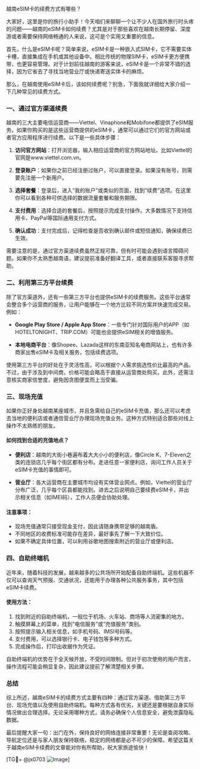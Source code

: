 越南eSIM卡的续费方式有哪些？

大家好，这里是你的旅行小助手！今天咱们来聊聊一个让不少人在国外旅行时头疼的问题——越南的eSIM卡如何续费？尤其是对于那些喜欢在越南长期停留、深度游或者需要保持网络畅通的人来说，这可是个实用又重要的信息。

首先，什么是eSIM卡呢？简单来说，eSIM卡是一种嵌入式SIM卡，它不需要实体卡槽，直接集成在手机或其他设备中。相比传统的物理SIM卡，eSIM卡更方便携带，也更容易管理。对于计划前往越南的游客来说，eSIM卡是一个非常不错的选择，因为它省去了寻找当地营业厅或快递寄送实体卡的麻烦。

那么，在越南使用eSIM卡后，该如何续费呢？别急，下面我就详细给大家介绍一下几种常见的续费方式。

### 一、通过官方渠道续费

越南的三大主要电信运营商——Viettel、Vinaphone和Mobifone都提供了eSIM服务。如果你购买的是这些运营商提供的eSIM卡，通常可以通过它们的官方网站或者官方应用程序进行续费。以下是一些具体步骤：

1. **访问官方网站**：打开浏览器，输入相应运营商的官方网站地址。比如Viettel的官网是www.viettel.com.vn。
   
2. **登录账户**：如果你之前已经注册过账户，可以直接登录。如果没有账号，则需要先注册一个新用户。

3. **选择套餐**：登录后，进入“我的账户”或类似的页面，找到“续费”选项。在这里你可以看到各种可供选择的数据流量套餐和服务期限。

4. **支付费用**：选择合适的套餐后，按照提示完成支付操作。大多数情况下支持信用卡、PayPal等国际通用支付方式。

5. **确认成功**：支付完成后，记得检查是否收到确认邮件或短信通知，确保续费已生效。

需要注意的是，通过官方渠道续费虽然正规可靠，但有时可能会遇到语言障碍问题。如果你不太熟悉越南语，建议提前准备好翻译工具，或者直接联系客服寻求帮助。

### 二、利用第三方平台续费

除了官方渠道外，还有一些第三方平台也提供eSIM卡的续费服务。这些平台通常会整合多个运营商的服务，让用户能够在一个地方比较不同方案并快速完成交易。例如：

- **Google Play Store / Apple App Store**：一些专门针对国际用户的APP（如HOTELTONIGHT、TRIP.COM）可能也会提供eSIM相关的增值服务。
  
- **本地电商平台**：像Shopee、Lazada这样的东南亚知名电商网站上，也有许多商家出售eSIM卡及相关服务，包括续费选项。

使用第三方平台的好处在于灵活性高，可以根据个人需求挑选性价比最高的产品。不过，由于涉及到中间商，价格可能会略高于直接从运营商处购买。此外，还需注意核实商家信誉度，避免因贪图便宜而上当受骗。

### 三、现场充值

如果你正好身处越南某座城市，并且急需给自己的eSIM卡充值，那么还可以考虑去当地的便利店或者通信营业厅办理现场充值业务。这种方式特别适合那些对线上操作不太熟练的朋友。

#### 如何找到合适的充值地点？
- **便利店**：越南的大街小巷遍布着大大小小的便利店，像Circle K、7-Eleven之类的连锁店几乎每个街区都有分布。走进任意一家便利店，询问工作人员关于eSIM卡充值的事情即可。
  
- **营业厅**：各大运营商在主要城市均设有实体营业网点。例如，Viettel的营业厅分布广泛，几乎每个区县都能找到。进去之后说明自己要续费eSIM卡，并出示相关信息（如IMEI码），工作人员便会协助处理。

#### 注意事项：
- 现场充值通常只接受现金支付，因此请随身携带足够的越南盾。
- 不同地区的收费标准可能存在差异，最好事先了解一下大致价位。
- 如果不确定具体位置，可以利用谷歌地图搜索附近的营业厅或便利店。

### 四、自助终端机

近年来，随着科技的发展，越来越多的公共场所开始配备自助终端机。这些机器不仅可以查询天气预报、交通状况，还能用于办理各种公共服务事务，其中包括eSIM卡续费。

#### 使用方法：
1. 找到附近的自助终端机，一般位于机场、火车站、商场等人流密集的地方。
2. 触摸屏幕上的菜单，找到“电信服务”或“充值服务”类别。
3. 按照提示输入相关信息，如手机号码、IMSI号码等。
4. 支付费用，可以选择银行卡、电子钱包等多种方式。
5. 完成操作后，打印出收据作为凭证。

自助终端机的优势在于全天候开放，不受时间限制。但对于初次使用的用户而言，操作流程可能会稍显复杂，因此建议提前了解清楚相关步骤。

### 总结

综上所述，越南eSIM卡的续费方式主要有四种：通过官方渠道、借助第三方平台、现场充值以及使用自助终端机。每种方式各有优劣，关键还是要根据自身实际情况做出合理选择。无论采用哪种方式，请务必确保个人信息安全，避免泄露隐私数据。

最后提醒大家一句：出门在外，保持良好的网络连接非常重要！无论是查阅攻略、导航定位还是与家人朋友保持联络，稳定的网络都是必不可少的保障。希望这篇关于越南eSIM卡续费的文章能对你有所帮助，祝大家旅途愉快！

[TG💪+ @jx0703 ![Image](https://github.com/user-attachments/assets/dbca1d08-cadb-493c-b0ec-ad6f7a83f270)]